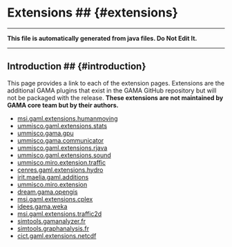 # Extensions ## {#extensions}
----
**This file is automatically generated from java files. Do Not Edit It.**

----

## Introduction ## {#introduction}
This page provides a link to each of the extension pages. Extensions are the additional GAMA plugins that exist in the GAMA GitHub repository but will not be packaged with the release. **These extensions are not maintained by GAMA core team but by their authors.**
* [msi.gaml.extensions.humanmoving](PluginDocumentation/Extension_msi.gaml.extensions.humanmoving)
* [ummisco.gaml.extensions.stats](PluginDocumentation/Extension_ummisco.gaml.extensions.stats)
* [ummisco.gama.gpu](PluginDocumentation/Extension_ummisco.gama.gpu)
* [ummisco.gama.communicator](PluginDocumentation/Extension_ummisco.gama.communicator)
* [ummisco.gaml.extensions.rjava](PluginDocumentation/Extension_ummisco.gaml.extensions.rjava)
* [ummisco.gaml.extensions.sound](PluginDocumentation/Extension_ummisco.gaml.extensions.sound)
* [ummisco.miro.extension.traffic](PluginDocumentation/Extension_ummisco.miro.extension.traffic)
* [cenres.gaml.extensions.hydro](PluginDocumentation/Extension_cenres.gaml.extensions.hydro)
* [irit.maelia.gaml.additions](PluginDocumentation/Extension_irit.maelia.gaml.additions)
* [ummisco.miro.extension](PluginDocumentation/Extension_ummisco.miro.extension)
* [dream.gama.opengis](PluginDocumentation/Extension_dream.gama.opengis)
* [msi.gaml.extensions.cplex](PluginDocumentation/Extension_msi.gaml.extensions.cplex)
* [idees.gama.weka](PluginDocumentation/Extension_idees.gama.weka)
* [msi.gaml.extensions.traffic2d](PluginDocumentation/Extension_msi.gaml.extensions.traffic2d)
* [simtools.gamanalyzer.fr](PluginDocumentation/Extension_simtools.gamanalyzer.fr)
* [simtools.graphanalysis.fr](PluginDocumentation/Extension_simtools.graphanalysis.fr)
* [cict.gaml.extensions.netcdf](PluginDocumentation/Extension_cict.gaml.extensions.netcdf)
